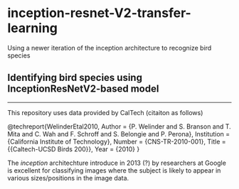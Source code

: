 # inception-resnet-V2-transfer-learning
Using a newer iteration of the inception architecture to recognize bird species



## Identifying bird species using InceptionResNetV2-based model
---


This repository uses data provided by CalTech (citaiton as follows)

@techreport{WelinderEtal2010,
	Author = {P. Welinder and S. Branson and T. Mita and C. Wah and F. Schroff and S. Belongie and P. Perona},
	Institution = {California Institute of Technology},
	Number = {CNS-TR-2010-001},
	Title = {{Caltech-UCSD Birds 200}},
	Year = {2010}
}


The *inception* architechture introduce in 2013 (?) by researchers at Google is excellent for classifying images where the subject is likely to appear in various sizes/positions in the image data.
